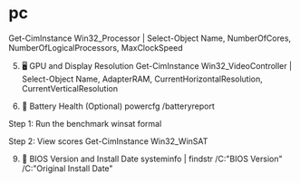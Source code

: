 # pc

Get-CimInstance Win32_Processor | Select-Object Name, NumberOfCores, NumberOfLogicalProcessors, MaxClockSpeed

5. 🖥️ GPU and Display Resolution
Get-CimInstance Win32_VideoController | Select-Object Name, AdapterRAM, CurrentHorizontalResolution, CurrentVerticalResolution

6. 🔋 Battery Health (Optional)
powercfg /batteryreport

Step 1: Run the benchmark
winsat formal

Step 2: View scores
Get-CimInstance Win32_WinSAT


9. 📆 BIOS Version and Install Date
systeminfo | findstr /C:"BIOS Version" /C:"Original Install Date"

